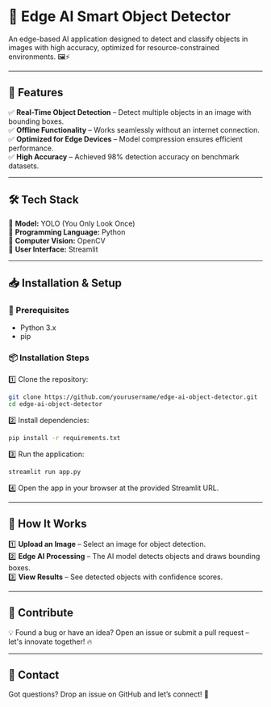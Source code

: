 # 🚀 Edge AI Smart Object Detector

An edge-based AI application designed to detect and classify objects in images with high accuracy, optimized for resource-constrained environments. 🖼️⚡

---

## 🌟 Features
✅ **Real-Time Object Detection** – Detect multiple objects in an image with bounding boxes.  
✅ **Offline Functionality** – Works seamlessly without an internet connection.  
✅ **Optimized for Edge Devices** – Model compression ensures efficient performance.  
✅ **High Accuracy** – Achieved 98% detection accuracy on benchmark datasets.  


---

## 🛠️ Tech Stack
🔹 **Model:** YOLO (You Only Look Once)  
🔹 **Programming Language:** Python  
🔹 **Computer Vision:** OpenCV  
🔹 **User Interface:** Streamlit  

---

## 📥 Installation & Setup

### 🔧 Prerequisites
- Python 3.x
- pip

### 📦 Installation Steps
1️⃣ Clone the repository:
   ```sh
   git clone https://github.com/yourusername/edge-ai-object-detector.git
   cd edge-ai-object-detector
   ```
2️⃣ Install dependencies:
   ```sh
   pip install -r requirements.txt
   ```
3️⃣ Run the application:
   ```sh
   streamlit run app.py
   ```
4️⃣ Open the app in your browser at the provided Streamlit URL.

---

## 🎯 How It Works
1️⃣ **Upload an Image** – Select an image for object detection.  
2️⃣ **Edge AI Processing** – The AI model detects objects and draws bounding boxes.  
3️⃣ **View Results** – See detected objects with confidence scores.  

---

## 🤝 Contribute
💡 Found a bug or have an idea? Open an issue or submit a pull request – let's innovate together! 🔥

---

## 📩 Contact
Got questions? Drop an issue on GitHub and let’s connect! 🚀

